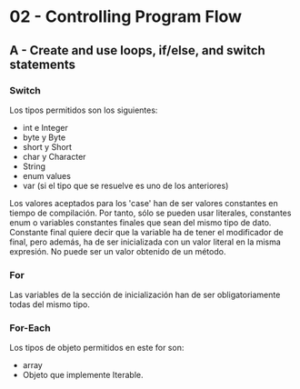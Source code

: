 # 02 - Controlling Program Flow
## A - Create and use loops, if/else, and switch statements
### Switch
Los tipos permitidos son los siguientes:
* int e Integer
* byte y Byte
* short y Short
* char y Character
* String
* enum values
* var (si el tipo que se resuelve es uno de los anteriores)

Los valores aceptados para los 'case' han de ser valores constantes en tiempo de compilación. Por tanto, sólo se pueden
usar literales, constantes enum o variables constantes finales que sean del mismo tipo de dato. Constante final quiere decir 
que la variable ha de tener el modificador de final, pero además, ha de ser inicializada con un valor literal en la misma expresión. 
No puede ser un valor obtenido de un método.

### For
Las variables de la sección de inicialización han de ser obligatoriamente todas del mismo tipo.

### For-Each
Los tipos de objeto permitidos en este for son:
* array
* Objeto que implemente Iterable.


